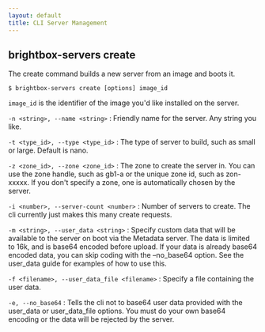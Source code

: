 ```yaml
---
layout: default
title: CLI Server Management
---
```


## brightbox-servers create

The create command builds a new server from an image and boots it.

    $ brightbox-servers create [options] image_id

`image_id` is the identifier of the image you'd like installed on the server.

`-n <string>, --name <string>`
: Friendly name for the server. Any string you like.

`-t <type_id>, --type <type_id>`
: The type of server to build, such as small or large. Default is nano.

`-z <zone_id>, --zone <zone_id>`
: The zone to create the server in. You can use the zone handle, such as gb1-a or the unique zone id, such as zon-xxxxx. If you don't specify a zone, one is automatically chosen by the server.

`-i <number>, --server-count <number>`
: Number of servers to create. The cli currently just makes this many create requests.

`-m <string>, --user_data <string>`
: Specify custom data that will be available to the server on boot via the Metadata server. The data is limited to 16k, and is base64 encoded before upload. If your data is already base64 encoded data, you can skip coding with the –no_base64 option. See the user_data guide for examples of how to use this.

`-f <filename>, --user_data_file <filename>`
: Specify a file containing the user data.

`-e, --no_base64`
: Tells the cli not to base64 user data provided with the user_data or user_data_file options. You must do your own base64 encoding or the data will be rejected by the server.
